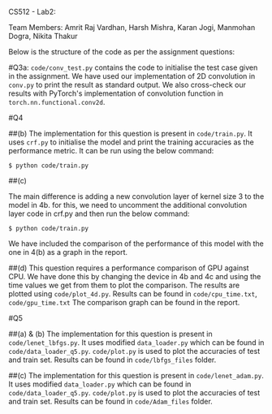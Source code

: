 CS512 - Lab2:

Team Members:
Amrit Raj Vardhan,
Harsh Mishra,
Karan Jogi,
Manmohan Dogra,
Nikita Thakur

Below is the structure of the code as per the assignment questions:

#Q3a:
`code/conv_test.py` contains the code to initialise the test case given in the assignment. We have used our implementation of 2D convolution in `conv.py` to print the result as standard output. 
We also cross-check our results with PyTorch's implementation of convolution function in `torch.nn.functional.conv2d`.

#Q4

##(b) 
The implementation for this question is present in `code/train.py`. 
It uses `crf.py` to initialise the model and print the training accuracies as the performance metric. It can be run using the below command:

```
$ python code/train.py
```

##(c)

The main difference is adding a new convolution layer of kernel size 3 to the model in 4b. for this, we need to uncomment the additional convolution layer code in crf.py and then
run the below command:

```
$ python code/train.py
```

We have included the comparison of the performance of this model with the one in 4(b) as a graph in the report.

##(d)
This question requires a performance comparison of GPU against CPU. We have done this by changing the device in 4b and 4c and using the time values we get from them to plot the comparison. 
The results are plotted using `code/plot_4d.py`. 
Results can be found in `code/cpu_time.txt`, `code/gpu_time.txt` 
The comparison graph can be found in the report.


#Q5

##(a) & (b)
The implementation for this question is present in `code/lenet_lbfgs.py`. 
It uses modified `data_loader.py` which can be found in `code/data_loader_q5.py`.
`code/plot.py` is used to plot the accuracies of test and train set. 
Results can be found in `code/lbfgs_files` folder.

##(c)
The implementation for this question is present in `code/lenet_adam.py`. 
It uses modified `data_loader.py` which can be found in `code/data_loader_q5.py`.
`code/plot.py` is used to plot the accuracies of test and train set. 
Results can be found in `code/Adam_files` folder.




